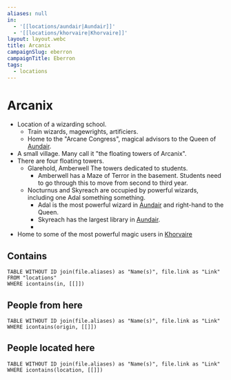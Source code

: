 ```yaml
---
aliases: null
in:
  - '[[locations/aundair|Aundair]]'
  - '[[locations/khorvaire|Khorvaire]]'
layout: layout.webc
title: Arcanix
campaignSlug: eberron
campaignTitle: Eberron
tags:
  - locations
---
```

# Arcanix

- Location of a wizarding school.
	- Train wizards, magewrights, artificiers.
	- Home to the "Arcane Congress", magical advisors to the Queen of [Aundair](locations/aundair.md).
- A small village. Many call it "the floating towers of Arcanix".
- There are four floating towers.
	- Glarehold, Amberwell The towers  dedicated to students.
		- Amberwell has a Maze of Terror in the basement. Students need to go through this to move from second to third year.
	- Nocturnus and Skyreach are occupied by powerful wizards, including one Adal something something.
		- Adal is the most powerful wizard in [Aundair](locations/aundair.md) and right-hand to the Queen.
		- Skyreach has the largest library in [Aundair](locations/aundair.md).
		- 
- Home to some of the most powerful magic users in [Khorvaire](locations/khorvaire.md)

## Contains
```dataview
TABLE WITHOUT ID join(file.aliases) as "Name(s)", file.link as "Link"
FROM "locations"
WHERE icontains(in, [[]])
```

## People from here

```dataview
TABLE WITHOUT ID join(file.aliases) as "Name(s)", file.link as "Link"
WHERE icontains(origin, [[]])
```

## People located here

```dataview
TABLE WITHOUT ID join(file.aliases) as "Name(s)", file.link as "Link"
WHERE icontains(location, [[]])
```
